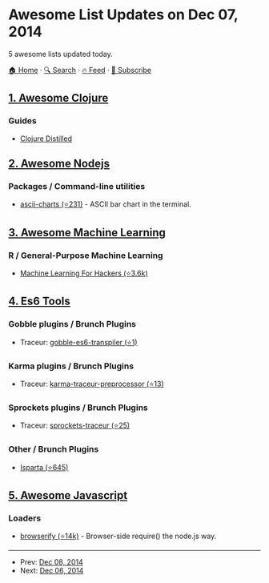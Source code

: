 # Awesome List Updates on Dec 07, 2014

5 awesome lists updated today.

[🏠 Home](/README.md) · [🔍 Search](https://test.trackawesomelist.com/search/) · [🔥 Feed](https://test.trackawesomelist.com/feed.xml) · [📮 Subscribe](https://trackawesomelist.us17.list-manage.com/subscribe?u=d2f0117aa829c83a63ec63c2f&id=36a103854c)



## [1. Awesome Clojure](/content/razum2um/awesome-clojure/README.md)

### Guides

*   [Clojure Distilled](http://yogthos.github.io/ClojureDistilled.html)

## [2. Awesome Nodejs](/content/sindresorhus/awesome-nodejs/README.md)

### Packages / Command-line utilities

*   [ascii-charts (⭐231)](https://github.com/jstrace/chart) - ASCII bar chart in the terminal.

## [3. Awesome Machine Learning](/content/josephmisiti/awesome-machine-learning/README.md)

### R / General-Purpose Machine Learning

*   [Machine Learning For Hackers (⭐3.6k)](https://github.com/johnmyleswhite/ML_for_Hackers)

## [4. Es6 Tools](/content/addyosmani/es6-tools/README.md)

### Gobble plugins / Brunch Plugins

*   Traceur: [gobble-es6-transpiler (⭐1)](https://github.com/gobblejs/gobble-es6-transpiler)

### Karma plugins / Brunch Plugins

*   Traceur: [karma-traceur-preprocessor (⭐13)](https://github.com/karma-runner/karma-traceur-preprocessor)

### Sprockets plugins / Brunch Plugins

*   Traceur: [sprockets-traceur (⭐25)](https://github.com/gunpowderlabs/sprockets-traceur)

### Other / Brunch Plugins

*   [Isparta (⭐645)](https://github.com/douglasduteil/isparta)

## [5. Awesome Javascript](/content/sorrycc/awesome-javascript/README.md)

### Loaders

*   [browserify (⭐14k)](https://github.com/substack/node-browserify) - Browser-side require() the node.js way.

---

- Prev: [Dec 08, 2014](/content/2014/12/08/README.md)
- Next: [Dec 06, 2014](/content/2014/12/06/README.md)